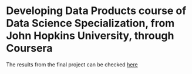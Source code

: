 # Developing Data Products course of Data Science Specialization, from John Hopkins University, through Coursera

The results from the final project can be checked <a href="https://arcarrion.github.io/developingdataproducts/rmarkdown_plotly.html#1">here</a>
